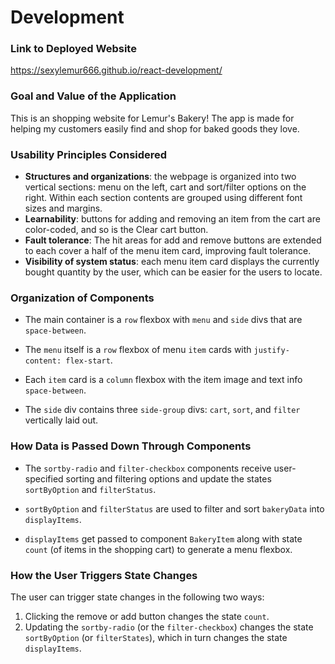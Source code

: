 # Development

### Link to Deployed Website
https://sexylemur666.github.io/react-development/

### Goal and Value of the Application

This is an shopping website for Lemur's Bakery! The app is made for helping my customers easily find and shop for baked goods they love.

### Usability Principles Considered

- **Structures and organizations**: the webpage is organized into two  vertical sections: menu on the left, cart and sort/filter options on the right. Within each section contents are grouped using different font sizes and margins.
- **Learnability**: buttons for adding and removing an item from the cart are color-coded, and so is the Clear cart button. 
- **Fault tolerance**: The hit areas for add and remove buttons are extended to each cover a half of the menu item card, improving fault tolerance.
- **Visibility of system status**: each menu item card displays the currently bought quantity by the user, which can be easier for the users to locate.

### Organization of Components

- The main container is a `row` flexbox with `menu` and `side` divs that are `space-between`.

- The `menu` itself is a `row` flexbox of menu `item` cards with `justify-content: flex-start`.
- Each `item` card is a `column` flexbox with the item image and text info `space-between`.
- The `side` div contains three `side-group` divs: `cart`, `sort`, and `filter` vertically laid out.

### How Data is Passed Down Through Components

- The `sortby-radio` and `filter-checkbox` components receive user-specified sorting and filtering options and update the states `sortByOption` and `filterStatus`.
- `sortByOption` and `filterStatus` are used to filter and sort `bakeryData` into `displayItems`.

- `displayItems` get passed to component `BakeryItem` along with state `count` (of items in the shopping cart) to generate a menu flexbox.

### How the User Triggers State Changes

The user can trigger state changes in the following two ways:

1. Clicking the remove or add button changes the state `count`.
2. Updating the `sortby-radio` (or the `filter-checkbox`) changes the state `sortByOption` (or `filterStates`), which in turn changes the state `displayItems`.
